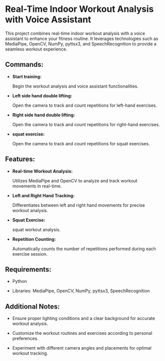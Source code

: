    <h1>Real-Time Indoor Workout Analysis with Voice Assistant</h1>
    <p>This project combines real-time indoor workout analysis with a voice assistant to enhance your fitness routine. It leverages technologies such as MediaPipe, OpenCV, NumPy, pyttsx3, and SpeechRecognition to provide a seamless workout experience.</p>
    <h2>Commands:</h2>
    <ul>
        <li><strong>Start training:</strong><p> Begin the workout analysis and voice assistant functionalities.</p></li>
        <li><strong>Left side hand double lifting:</strong><p> Open the camera to track and count repetitions for left-hand exercises.</p></li>
        <li><strong>Right side hand double lifting:</strong> <p>Open the camera to track and count repetitions for right-hand exercises.</p></li>
        <li><strong>squat exercise:</strong> <p>Open the camera to track and count repetitions for squat exercises.</p></li>
    </ul>
    <h2>Features:</h2>
    <ul>
        <li><strong>Real-time Workout Analysis:</strong><p> Utilizes MediaPipe and OpenCV to analyze and track workout movements in real-time.</p></li>
        <li><strong>Left and Right Hand Tracking:</strong> <p>Differentiates between left and right hand movements for precise workout analysis.</p></li>
        <li><strong>Squat Exercise:</strong> <p>squat workout analysis.</p></li>
        <li><strong>Repetition Counting:</strong> <p>Automatically counts the number of repetitions performed during each exercise session.</p></li>
    </ul>
    <h2>Requirements:</h2>
<ul>
    <li><p>Python</p></li>
    <li><p>Libraries: MediaPipe, OpenCV, NumPy, pyttsx3, SpeechRecognition</p></li>
</ul>
<h2>Additional Notes:</h2>
<ul>
    <li><p>Ensure proper lighting conditions and a clear background for accurate workout analysis.</p></li>
    <li><p>Customize the workout routines and exercises according to personal preferences.</p></li>
    <li><p>Experiment with different camera angles and placements for optimal workout tracking.</p></li>
</ul>
